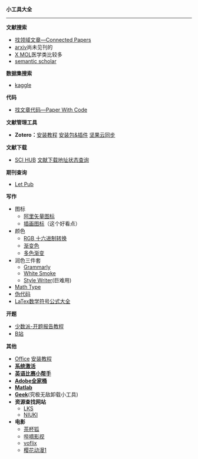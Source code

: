**小工具大全**

--------------------------------

**文献搜索**

- [找领域文章—Connected Papers](https://www.connectedpapers.com/)
- [arxiv](https://arxiv.org/)尚未见刊的
- [X MOL](https://www.x-mol.com/paper/chem)医学类比较多
- [semantic scholar](https://www.semanticscholar.org/)

**数据集搜索**

- [kaggle](https://www.kaggle.com/)

**代码**

- [找文章代码—Paper With Code](https://paperswithcode.com/)

**文献管理工具**

- **Zotero：**[安装教程](https://www.bilibili.com/video/BV1ZE411p7qT?spm_id_from=333.999.0.0&vd_source=131bd090c855bc8e8ae1e30d2ddb8ab2)    [安装包&插件](http://dobeccx.cn/yun/index.php?share/file&user=102&sid=cQCUye25)  [坚果云同步](https://sspai.com/post/64283)

**文献下载**

- [SCI HUB](https://sci-hub.se/)	[文献下载地址状态查询](https://tool.yovisun.com/scihub/) 

**期刊查询**

- [Let Pub](http://www.letpub.com.cn/index.php?page=journalapp&view=search)

**写作**

- 图标
  - [阿里矢量图标](https://www.iconfont.cn/)
  - [插画图标](https://www.flaticon.com/)（这个好看点）
- 颜色
  - [RGB 十六进制转换](https://www.sioe.cn/yingyong/yanse-rgb-16/)
  - [渐变色](https://mycolor.space/)
  - [多色渐变](https://www.grabient.com/)
- 润色三件套
  - [Grammarly](https://www.grammarly.com/ )
  - [White Smoke](http://dobeccx.cn/yun/index.php?share/file&user=102&sid=JZqDvxBT)
  - [Style Writer](http://dobeccx.cn/yun/index.php?share/file&user=102&sid=ngyQsXTU)(巨难用)   
- [Math Type](http://dobeccx.cn/yun/index.php?share/file&user=102&sid=WI9qz65N)
- [伪代码](http://dobeccx.cn/yun/index.php?share/file&user=102&sid=hWvKN2CQ)
- [LaTex数学符号公式大全](https://zhenkai.blog.csdn.net/article/details/88621318?utm_medium=distribute.pc_relevant_t0.none-task-blog-2~default~CTRLIST~default-1.no_search_link&depth_1-utm_source=distribute.pc_relevant_t0.none-task-blog-2~default~CTRLIST~default-1.no_search_link)



**开题**

- [少数派-开题报告教程](https://sspai.com/post/57022)
- [B站](https://www.bilibili.com/video/BV1U64y1W7ro?spm_id_from=333.337.search-card.all.click)

**其他**

- [Office](http://dobeccx.cn/yun/index.php?share/file&user=102&sid=GU2E5xjc)  [安装教程](https://www.bilibili.com/video/BV193411K7Yq?spm_id_from=333.999.0.0&vd_source=131bd090c855bc8e8ae1e30d2ddb8ab2)
- **[系统激活](https://www.bilibili.com/read/cv6138053)**
- [**英语比赛小帮手**](http://dobeccx.cn/yun/index.php?share/file&user=102&sid=vkIBsahP)
- [**Adobe全家桶**](http://dobeccx.cn/yun/index.php?share/folder&user=102&sid=TgvZYb7r)
- [**Matlab**](http://dobeccx.cn/yun/index.php?share/folder&user=102&sid=GQ9hr5Tv)
- [**Geek**](http://dobeccx.cn/yun/index.php?share/file&user=102&sid=VvbwPGi7)(究极无敌卸载小工具)
- **资源查找网站**
  - [LKS](https://lkssite.vip/)
  - [NIUKI](https://niuki.kingwei.ltd/)
- **电影**
  - [茶杯狐](https://cupfox.app/)
  - [哔嘀影视](https://www.bdys01.com/)
  - [voflix](https://www.voflix.com/)
  - [樱花动漫1](http://www.dmh8.com/)  
